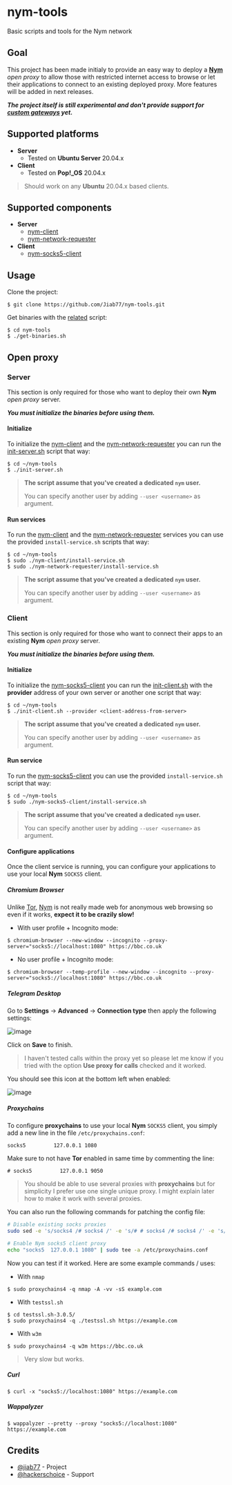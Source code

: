 # nym-tools

Basic scripts and tools for the Nym network

## Goal

This project has been made initialy to provide an easy way to deploy a __[Nym](https://nymtech.net/)__ *open proxy* to allow those with restricted internet access to browse or let their applications to connect to an existing deployed proxy. More features will be added in next releases.

__*The project itself is still experimental and don't provide support for [custom gateways](https://nymtech.net/docs/stable/run-nym-nodes/nodes/gateways/) yet.*__

## Supported platforms

* __Server__
  * Tested on __Ubuntu Server__ 20.04.x
* __Client__
  * Tested on __Pop!\_OS__ 20.04.x

> Should work on any __Ubuntu__ 20.04.x based clients.

## Supported components

* __Server__
  * [nym-client](https://nymtech.net/docs/stable/integrations/websocket-client/)
  * [nym-network-requester](https://nymtech.net/docs/stable/run-nym-nodes/nodes/requester/)
* __Client__
  * [nym-socks5-client](https://nymtech.net/docs/stable/integrations/socks5-client/)

## Usage

Clone the project:

```console
$ git clone https://github.com/Jiab77/nym-tools.git
```

Get binaries with the [related](get-binaries.sh) script:

```console
$ cd nym-tools
$ ./get-binaries.sh
```

## Open proxy

### Server

This section is only required for those who want to deploy their own __Nym__ *open proxy* server.

__*You must initialize the binaries before using them.*__

#### Initialize

To initialize the [nym-client](https://nymtech.net/docs/stable/integrations/websocket-client/) and the [nym-network-requester](https://nymtech.net/docs/stable/run-nym-nodes/nodes/requester/) you can run the [init-server.sh](init-server.sh) script that way:

```console
$ cd ~/nym-tools
$ ./init-server.sh
```

> __The script assume that you've created a dedicated `nym` user.__
>
> You can specify another user by adding `--user <username>` as argument.

#### Run services

To run the [nym-client](https://nymtech.net/docs/stable/integrations/websocket-client/) and the [nym-network-requester](https://nymtech.net/docs/stable/run-nym-nodes/nodes/requester/) services you can use the provided `install-service.sh` scripts that way:

```console
$ cd ~/nym-tools
$ sudo ./nym-client/install-service.sh
$ sudo ./nym-network-requester/install-service.sh
```

> __The script assume that you've created a dedicated `nym` user.__
>
> You can specify another user by adding `--user <username>` as argument.

### Client

This section is only required for those who want to connect their apps to an existing __Nym__ *open proxy* server.

__*You must initialize the binaries before using them.*__

#### Initialize

To initialize the [nym-socks5-client](https://nymtech.net/docs/stable/integrations/socks5-client/) you can run the [init-client.sh](init-client.sh) with the __provider__ address of your own server or another one script that way:

```console
$ cd ~/nym-tools
$ ./init-client.sh --provider <client-address-from-server>
```

> __The script assume that you've created a dedicated `nym` user.__
>
> You can specify another user by adding `--user <username>` as argument.

#### Run service

To run the [nym-socks5-client](https://nymtech.net/docs/stable/integrations/socks5-client/) you can use the provided `install-service.sh` script that way:

```console
$ cd ~/nym-tools
$ sudo ./nym-socks5-client/install-service.sh
```

> __The script assume that you've created a dedicated `nym` user.__
>
> You can specify another user by adding `--user <username>` as argument.

#### Configure applications

Once the client service is running, you can configure your applications to use your local __Nym__ `SOCKS5` client.

##### Chromium Browser

Unlike [Tor](https://www.torproject.org/), [Nym](https://nymtech.net/) is not really made web for anonymous web browsing so even if it works, __expect it to be crazily slow!__

* With user profile + Incognito mode:

```console
$ chromium-browser --new-window --incognito --proxy-server="socks5://localhost:1080" https://bbc.co.uk
```

* No user profile + Incognito mode:

```console
$ chromium-browser --temp-profile --new-window --incognito --proxy-server="socks5://localhost:1080" https://bbc.co.uk
```

##### Telegram Desktop

Go to __Settings__ -> __Advanced__ -> __Connection type__ then apply the following settings:

![image](https://user-images.githubusercontent.com/9881407/200093669-a380e123-d67a-4c6a-a286-ba752daea372.png)

Click on __Save__ to finish.

> I haven't tested calls within the proxy yet so please let me know if you tried with the option __Use proxy for calls__ checked and it worked.

You should see this icon at the bottom left when enabled:

![image](https://user-images.githubusercontent.com/9881407/200096295-9a45bd73-7dcc-4db9-bf54-eadc67bdb3a5.png)

##### Proxychains

To configure __proxychains__ to use your local __Nym__ `SOCKS5` client, you simply add a new line in the file `/etc/proxychains.conf`:

```
socks5         127.0.0.1 1080
```

Make sure to not have __Tor__ enabled in same time by commenting the line:

```
# socks5         127.0.0.1 9050
```

> You should be able to use several proxies with __proxychains__ but for simplicity I prefer use one single unique proxy. I might explain later how to make it work with several proxies.

You can also run the following commands for patching the config file:

```bash
# Disable existing socks proxies
sudo sed -e 's/socks4 /# socks4 /' -e 's/# # socks4 /# socks4 /' -e 's/socks5 /# socks5 /' -e 's/# # socks5 /# socks5 /' -i /etc/proxychains.conf

# Enable Nym socks5 client proxy
echo "socks5  127.0.0.1 1080" | sudo tee -a /etc/proxychains.conf
```

Now you can test if it worked. Here are some example commands / uses:

* With `nmap`

```console
$ sudo proxychains4 -q nmap -A -vv -sS example.com
```

* With `testssl.sh`

```console
$ cd testssl.sh-3.0.5/
$ sudo proxychains4 -q ./testssl.sh https://example.com
```

* With `w3m`

```console
$ sudo proxychains4 -q w3m https://bbc.co.uk
```

> Very slow but works.

##### Curl

```console
$ curl -x "socks5://localhost:1080" https://example.com
```

##### Wappalyzer

```console
$ wappalyzer --pretty --proxy "socks5://localhost:1080" https://example.com
```

## Credits

* [@jiab77](https://github.com/Jiab77) - Project
* [@hackerschoice](https://github.com/hackerschoice) - Support
